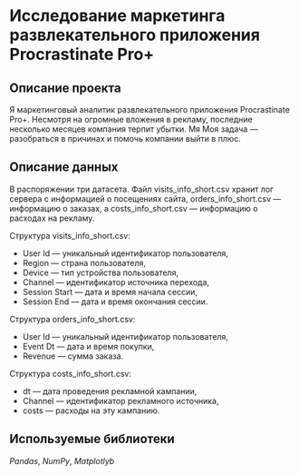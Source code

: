 # Исследование маркетинга развлекательного приложения Procrastinate Pro+


## Описание проекта
Я маркетинговый аналитик развлекательного приложения Procrastinate Pro+. Несмотря на огромные вложения в рекламу, последние несколько месяцев компания терпит убытки. Мя Моя задача — разобраться в причинах и помочь компании выйти в плюс.

## Описание данных
В распоряжении три датасета. Файл visits_info_short.csv хранит лог сервера с информацией о посещениях сайта, orders_info_short.csv — информацию о заказах, а costs_info_short.csv — информацию о расходах на рекламу.
    
Структура visits_info_short.csv:    
- User Id — уникальный идентификатор пользователя,    
- Region — страна пользователя,    
- Device — тип устройства пользователя,    
- Channel — идентификатор источника перехода,    
- Session Start — дата и время начала сессии,    
- Session End — дата и время окончания сессии.

Структура orders_info_short.csv:    
- User Id — уникальный идентификатор пользователя,    
- Event Dt — дата и время покупки,    
- Revenue — сумма заказа. 

Структура costs_info_short.csv:    
- dt — дата проведения рекламной кампании,    
- Channel — идентификатор рекламного источника,    
- costs — расходы на эту кампанию.
## Используемые библиотеки
*Pandas*, *NumPy*, *Matplotlyb*
